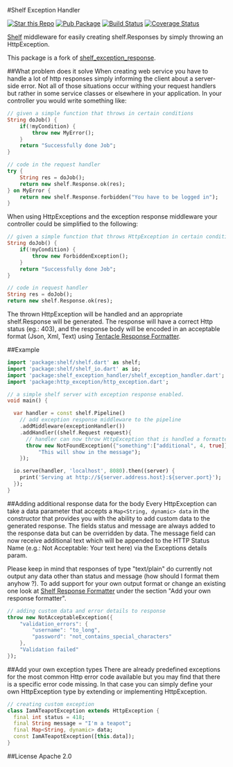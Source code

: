 #Shelf Exception Handler

[![Star this Repo](https://img.shields.io/github/stars/bwu-dart/shelf_exception_handler.svg?style=flat)](https://github.com/bwu-dart/shelf_exception_handler)
[![Pub Package](https://img.shields.io/pub/v/shelf_exception_handler.svg?style=flat)](https://pub.dartlang.org/packages/shelf_exception_handler)
[![Build Status](https://travis-ci.org/bwu-dart/shelf_exception_handler.svg?branch=travis)](https://travis-ci.org/bwu-dart/shelf_exception_handler)
[![Coverage Status](https://coveralls.io/repos/bwu-dart/shelf_exception_handler/badge.svg)](https://coveralls.io/r/bwu-dart/shelf_exception_handler)

[Shelf](http://pub.dartlang.org/packages/shelf) middleware for easily creating
shelf.Responses by simply throwing an HttpException.

This package is a fork of
[shelf_exception_response](https://pub.dartlang.org/packages/shelf_exception_response).

##What problem does it solve 
When creating web service you have to handle a lot of http responses simply
informing the client about a server-side error. Not all of those situations
occur withing your request handlers but rather in some service classes or
elsewhere in your application. In your controller you would write something
like:
```dart
// given a simple function that throws in certain conditions
String doJob() {
	if(!myCondition) {
		throw new MyError();
	}
	return "Successfully done Job";
}

// code in the request handler
try {
	String res = doJob();
	return new shelf.Response.ok(res);
} on MyError {
	return new shelf.Response.forbidden("You have to be logged in");
}
```

When using HttpExceptions and the exception response middleware your controller
could be simplified to the following:

```dart
// given a simple function that throws HttpException in certain conditions
String doJob() {
	if(!myCondition) {
		throw new ForbiddenException();
	}
	return "Successfully done Job";
}

// code in request handler
String res = doJob();
return new shelf.Response.ok(res);
```

The thrown HttpException will be handled and an appropriate shelf.Response will
be generated. The response will have a correct Http status (eg.: 403), and the
response body will be encoded in an acceptable format (Json, Xml, Text) using
[Tentacle Response Formatter](http://pub.dartlang.org/packages/tentacle_response_formatter).

##Example 
```dart
import 'package:shelf/shelf.dart' as shelf;
import 'package:shelf/shelf_io.dart' as io;
import 'package:shelf_exception_handler/shelf_exception_handler.dart';
import 'package:http_exception/http_exception.dart';

// a simple shelf server with exception response enabled.
void main() {

  var handler = const shelf.Pipeline()
    // add exception response middleware to the pipeline
    .addMiddleware(exceptionHandler())
    .addHandler((shelf.Request request){
      // handler can now throw HttpException that is handled a formatted.
      throw new NotFoundException({"something":["additional", 4, true]},
          "This will show in the message");
    });

  io.serve(handler, 'localhost', 8080).then((server) {
    print('Serving at http://${server.address.host}:${server.port}');
  });
}
```

##Adding additional response data for the body
Every HttpException can take a data parameter that accepts a
`Map<String, dynamic> data` in the constructor that provides you with the
ability to add custom data to the generated response. The fields status and
message are always added to the response data but can be overridden by data.
The message field can now receive additional text which will be appended to the
HTTP Status Name (e.g.: Not Acceptable: Your text here) via the Exceptions
details param.

Please keep in mind that responses of type "text/plain" do currently not output
any data other than status and message (how should I format them anyhow ?). To
add support for your own output format or change an existing one look at
[Shelf Response Formatter](http://pub.dartlang.org/packages/shelf_response_formatter)
under the section
"Add your own response formatter".

```dart
// adding custom data and error details to response
throw new NotAcceptableException({
	"validation_errors": {
		"username": "to_long",
		"password": "not_contains_special_characters"
	},
	"Validation failed"
});
```

##Add your own exception types
There are already predefined exceptions for the most common Http error code
available but you may find that there is a specific error code missing. In that
case you can simply define your own HttpException type by extending or
implementing HttpException.

```dart
// creating custom exception
class IamATeapotException extends HttpException {
  final int status = 418;
  final String message = "I'm a teapot";
  final Map<String, dynamic> data;
  const IamATeapotException([this.data]);
}
```

##License
Apache 2.0
